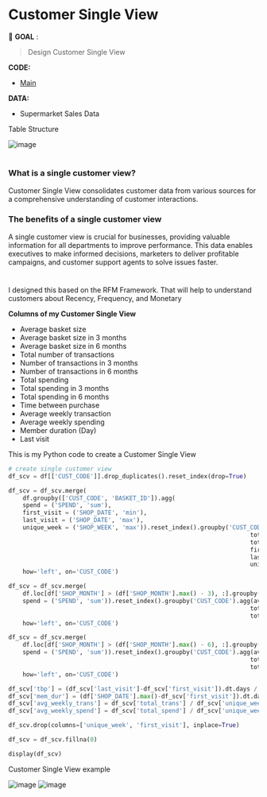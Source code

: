 # Customer Single View
:pushpin: **GOAL** : 
> Design Customer Single View

**CODE:** 
- [Main](./main.ipynb)

**DATA:**  
- Supermarket Sales Data

Table Structure

![image](https://github.com/terjirapat/MADT8101-Customer-Analytics/assets/77285026/5841a9f2-0c28-420d-884d-562795e2bdc8)

#
### **What is a single customer view?**

Customer Single View consolidates customer data from various sources for a comprehensive understanding of customer interactions.

### **The benefits of a single customer view**

A single customer view is crucial for businesses, providing valuable information for all departments to improve performance. This data enables executives to make informed decisions, marketers to deliver profitable campaigns, and customer support agents to solve issues faster.

#

I designed this based on the RFM Framework. That will help to understand customers about Recency, Frequency, and Monetary

**Columns of my Customer Single View**

- Average basket size
- Average basket size in 3 months
- Average basket size in 6 months
- Total number of transactions
- Number of transactions in 3 months
- Number of transactions in 6 months
- Total spending
- Total spending in 3 months
- Total spending in 6 months
- Time between purchase
- Average weekly transaction
- Average weekly spending
- Member duration (Day)
- Last visit

This is my Python code to create a Customer Single View

```python
# create single customer view
df_scv = df[['CUST_CODE']].drop_duplicates().reset_index(drop=True)

df_scv = df_scv.merge(
    df.groupby(['CUST_CODE', 'BASKET_ID']).agg(
    spend = ('SPEND', 'sum'),
    first_visit = ('SHOP_DATE', 'min'),
    last_visit = ('SHOP_DATE', 'max'),
    unique_week = ('SHOP_WEEK', 'max')).reset_index().groupby('CUST_CODE').agg(avg_bkt_size = ('spend', 'mean'), 
                                                                    total_trans = ('spend', 'count'),
                                                                    total_spend = ('spend', 'sum'),
                                                                    first_visit = ('first_visit', 'min'),
                                                                    last_visit = ('last_visit', 'max'),
                                                                    unique_week = ('unique_week', 'count')),
    how='left', on='CUST_CODE')

df_scv = df_scv.merge(
    df.loc[df['SHOP_MONTH'] > (df['SHOP_MONTH'].max() - 3), :].groupby(['CUST_CODE', 'BASKET_ID']).agg(
    spend = ('SPEND', 'sum')).reset_index().groupby('CUST_CODE').agg(avg_bkt_size_3m = ('spend', 'mean'), 
                                                                    total_trans_3m = ('spend', 'count'),
                                                                    total_spend_3m = ('spend', 'sum')),
    how='left', on='CUST_CODE')

df_scv = df_scv.merge(
    df.loc[df['SHOP_MONTH'] > (df['SHOP_MONTH'].max() - 6), :].groupby(['CUST_CODE', 'BASKET_ID']).agg(
    spend = ('SPEND', 'sum')).reset_index().groupby('CUST_CODE').agg(avg_bkt_size_6m = ('spend', 'mean'), 
                                                                    total_trans_6m = ('spend', 'count'),
                                                                    total_spend_6m = ('spend', 'sum')),
    how='left', on='CUST_CODE')

df_scv['tbp'] = (df_scv['last_visit']-df_scv['first_visit']).dt.days / df_scv['total_trans']
df_scv['mem_dur'] = (df['SHOP_DATE'].max()-df_scv['first_visit']).dt.days
df_scv['avg_weekly_trans'] = df_scv['total_trans'] / df_scv['unique_week']
df_scv['avg_weekly_spend'] = df_scv['total_spend'] / df_scv['unique_week']

df_scv.drop(columns=['unique_week', 'first_visit'], inplace=True)

df_scv = df_scv.fillna(0)

display(df_scv)
```

Customer Single View example

![image](https://github.com/terjirapat/MADT8101-Customer-Analytics/assets/77285026/840d82c5-8bd1-4b4f-ab2a-068d933353f8)
![image](https://github.com/terjirapat/MADT8101-Customer-Analytics/assets/77285026/2ed517d9-18f8-46b4-88fe-b86ce2484c6f)



